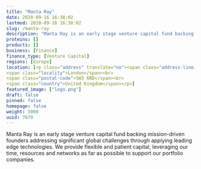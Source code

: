 ```yaml
---
title: "Manta Ray"
date: 2020-09-16 16:38:02
lastmod: 2020-09-16 16:38:02
slug: /manta-ray
description: "Manta Ray is an early stage venture capital fund backing mission-driven founders addressing significant global challenges through applying leading edge technologies. We provide flexible and patient capital, leveraging our time, resources and networks as far as possible to support our portfolio companies."
proteins: []
products: []
business: [Finance]
finance_type: [Venture Capital]
regions: [Europe]
location: [<p class="address" translate="no"><span class="address-line1">Fulham Road</span><br>
<span class="locality">London</span><br>
<span class="postal-code">SW3 6RD</span><br>
<span class="country">United Kingdom</span></p>]
featured_image: ["logo.png"]
draft: false
pinned: false
homepage: false
weight: 5000
uuid: 7679
---
```

<p>Manta Ray is an early stage venture capital fund backing mission-driven founders addressing significant global challenges through applying leading edge technologies. We provide flexible and patient capital, leveraging our time, resources and networks as far as possible to support our portfolio companies.</p>
